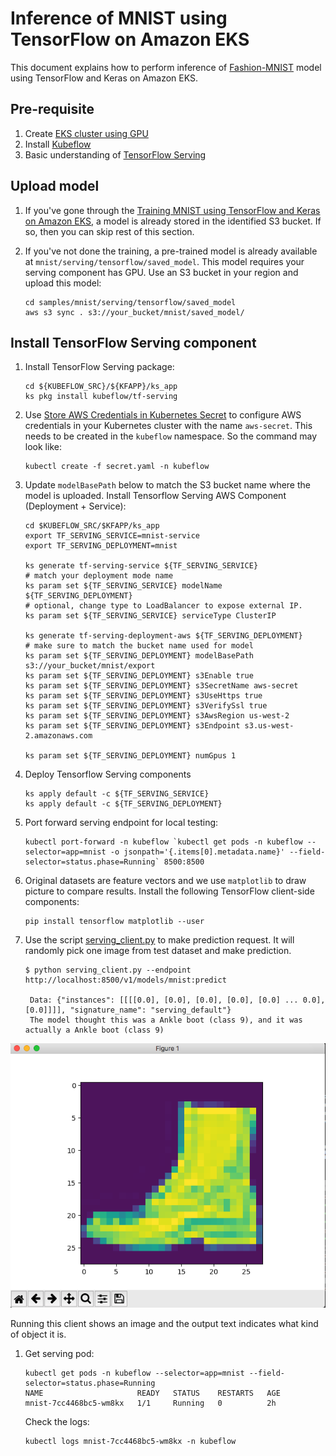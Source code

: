 # Inference of MNIST using TensorFlow on Amazon EKS

This document explains how to perform inference of [Fashion-MNIST](https://github.com/zalandoresearch/fashion-mnist) model using TensorFlow and Keras on Amazon EKS.

## Pre-requisite

1. Create [EKS cluster using GPU](../../eks-gpu.md)
2. Install [Kubeflow](../../kubeflow.md)
3. Basic understanding of [TensorFlow Serving](https://www.tensorflow.org/serving/)

## Upload model

1. If you've gone through the [Training MNIST using TensorFlow and Keras on Amazon EKS](../training/tensorflow.md), a model is already stored in the identified S3 bucket. If so, then you can skip rest of this section.

1. If you've not done the training, a pre-trained model is already available at `mnist/serving/tensorflow/saved_model`. This model requires your serving component has GPU. Use an S3 bucket in your region and upload this model:

   ```
   cd samples/mnist/serving/tensorflow/saved_model
   aws s3 sync . s3://your_bucket/mnist/saved_model/
   ```

## Install TensorFlow Serving component

1. Install TensorFlow Serving package:

   ```
   cd ${KUBEFLOW_SRC}/${KFAPP}/ks_app
   ks pkg install kubeflow/tf-serving
   ```

1. Use [Store AWS Credentials in Kubernetes Secret](../../aws-creds-secret.md) to configure AWS credentials in your Kubernetes cluster with the name `aws-secret`. This needs to be created in the `kubeflow` namespace. So the command may look like:

   ```
   kubectl create -f secret.yaml -n kubeflow
   ```

1. Update `modelBasePath` below to match the S3 bucket name where the model is uploaded. Install Tensorflow Serving AWS Component (Deployment + Service):

   ```
   cd $KUBEFLOW_SRC/$KFAPP/ks_app
   export TF_SERVING_SERVICE=mnist-service
   export TF_SERVING_DEPLOYMENT=mnist

   ks generate tf-serving-service ${TF_SERVING_SERVICE}
   # match your deployment mode name
   ks param set ${TF_SERVING_SERVICE} modelName ${TF_SERVING_DEPLOYMENT}
   # optional, change type to LoadBalancer to expose external IP.
   ks param set ${TF_SERVING_SERVICE} serviceType ClusterIP

   ks generate tf-serving-deployment-aws ${TF_SERVING_DEPLOYMENT}
   # make sure to match the bucket name used for model
   ks param set ${TF_SERVING_DEPLOYMENT} modelBasePath s3://your_bucket/mnist/export
   ks param set ${TF_SERVING_DEPLOYMENT} s3Enable true
   ks param set ${TF_SERVING_DEPLOYMENT} s3SecretName aws-secret
   ks param set ${TF_SERVING_DEPLOYMENT} s3UseHttps true
   ks param set ${TF_SERVING_DEPLOYMENT} s3VerifySsl true
   ks param set ${TF_SERVING_DEPLOYMENT} s3AwsRegion us-west-2
   ks param set ${TF_SERVING_DEPLOYMENT} s3Endpoint s3.us-west-2.amazonaws.com

   ks param set ${TF_SERVING_DEPLOYMENT} numGpus 1
   ```

1. Deploy Tensorflow Serving components

   ```
   ks apply default -c ${TF_SERVING_SERVICE}
   ks apply default -c ${TF_SERVING_DEPLOYMENT}
   ```

1. Port forward serving endpoint for local testing:

   ```
   kubectl port-forward -n kubeflow `kubectl get pods -n kubeflow --selector=app=mnist -o jsonpath='{.items[0].metadata.name}' --field-selector=status.phase=Running` 8500:8500
   ```

1. Original datasets are feature vectors and we use `matplotlib` to draw picture to compare results. Install the following TensorFlow client-side components:

   ```
   pip install tensorflow matplotlib --user
   ```

1. Use the script [serving_client.py](../../../samples/mnist/serving/tensorflow/serving_client.py) to make prediction request. It will randomly pick one image from test dataset and make prediction.

   ```
   $ python serving_client.py --endpoint http://localhost:8500/v1/models/mnist:predict

    Data: {"instances": [[[[0.0], [0.0], [0.0], [0.0], [0.0] ... 0.0], [0.0]]]], "signature_name": "serving_default"}
    The model thought this was a Ankle boot (class 9), and it was actually a Ankle boot (class 9)
   ```

  ![serving-random-example](serving-random-example.png)

   Running this client shows an image and the output text indicates what kind of object it is.

1. Get serving pod:

   ```
   kubectl get pods -n kubeflow --selector=app=mnist --field-selector=status.phase=Running
   NAME                     READY   STATUS    RESTARTS   AGE
   mnist-7cc4468bc5-wm8kx   1/1     Running   0          2h
   ```

   Check the logs:

   ```
   kubectl logs mnist-7cc4468bc5-wm8kx -n kubeflow
   ```
